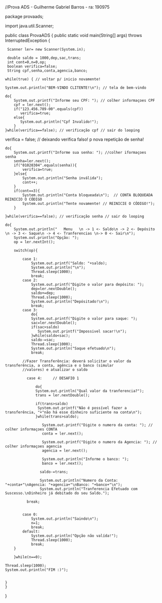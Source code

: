 //Prova ADS - Guilherme Gabriel Barros - ra: 190975 

package provaads;

import java.util.Scanner;

public class ProvaADS { public static void main(String[] args) throws InterruptedException {

     Scanner ler= new Scanner(System.in);
     
     double saldo = 1000,dep,sac,trans;
     int cont=0,n=0,op;
     boolean verifica=false;
     String cpf,senha,conta,agencia,banco; 
    
    while(true) { // voltar p/ inicio novamente!
        
    System.out.println("BEM-VINDO CLITENTE!\n"); // tela de bem-vindo
     
    do{
        System.out.printf("Informe seu CPF: "); // colher informaçoes CPF
        cpf = ler.next();
        if("123.456.789-00".equals(cpf))
           verifica=true;
        else{  
           System.out.println("Cpf Invalido!");
        }
    }while(verifica==false); // verificação cpf // sair do looping
    
   verifica = false;   // deixando verifica falso! p nova repetição de senha!
     
    do{
        System.out.printf("Informe sua senha: "); //colher iformaçoes senha
        senha=ler.next();
        if("01020304".equals(senha)){
            verifica=true;
        }else{
            System.out.println("Senha inválida");
            cont++;
        }
        if(cont==3){
            System.out.println("Conta bloqueada\n");  // CONTA BLOQUEADA REINICIO O CÓDIGO
            System.out.println("Tente novamente! // REINICIE O CÓDIGO!");
        }
                 
    }while(verifica==false); // verificação senha // sair do looping
    
    do{
        System.out.println("   Menu   \n -> 1 <- Saldo\n -> 2 <- Depósito \n -> 3 <- Saque\n -> 4 <- Tranferencias \n-> 0 <- Sair\n");
        System.out.println("Opção: ");
        op = ler.nextInt();
        
        switch(op){
            
            case 1:
                System.out.printf("Saldo: "+saldo);
                System.out.println("\n");
                Thread.sleep(1000);
                break;
            case 2:
                System.out.printf("Digite o valor para depósito: ");
                dep=ler.nextDouble();
                saldo+=dep;
                Thread.sleep(1000);
                System.out.println("Depósitado!\n");
                break;
            case 3:
                do{
                System.out.printf("Digite o valor para saque: ");
                sac=ler.nextDouble();
                if(sac>saldo)
                   System.out.printf("Impossivel sacar!\n");
                }while(saldo<sac);
                saldo-=sac;
                Thread.sleep(1000);
                System.out.println("Saque efetuado\n");
                break;
                
            //Fazer Transferência: deverá solicitar o valor da transferência, a conta, agência e o banco (simular
            //valores) e atualizar o saldo    
                
              case 4:     // DESAFIO 1
                
                  do{
                  System.out.println("Qual valor da tranferencia?");
                  trans = ler.nextDouble();
                  
                  if(trans>saldo)
                   System.out.printf("Não é possível fazer a transferência, "+"não há esse dinheiro suficiente na conta\n");
                  }while(trans>saldo);

                     System.out.printf("Digite o numero da conta: "); // colher informaçoes CONTA
                     conta = ler.next();

                     System.out.printf("Digite o numero da Agencia: "); // colher informaçoes agencia
                     agencia = ler.next();
                     
                     System.out.println("Informe o banco: ");
                     banco = ler.next();
                     
                    saldo-=trans; 
                    
                    System.out.println("Numero da Conta: "+conta+"\nAgencia: "+agencia+"\nBanco: "+banco+"\n");
                    System.out.println("Tranferencia Efetuado com Suscesso.\nDinheiro já debitado do seu Saldo.");
     
              break;    
                
                
            case 0:
                System.out.println("Saindo\n");
                n=1;
                break;
            default:
                System.out.println("Opção não valída!");
                Thread.sleep(1000);
                break;
        }
        
        }while(n==0);
    
    Thread.sleep(1000);
    System.out.println("FIM :)"); 
    
    
    }
    } 
}



